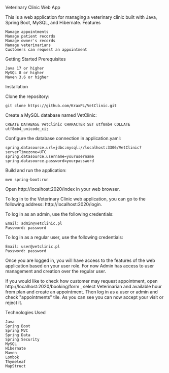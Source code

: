 Veterinary Clinic Web App

This is a web application for managing a veterinary clinic built with Java, Spring Boot, MySQL, and Hibernate.
Features

    Manage appointments
    Manage patient records
    Manage owner's records
    Manage veterinarians
    Customers can request an appointment

Getting Started
Prerequisites

    Java 17 or higher
    MySQL 8 or higher
    Maven 3.6 or higher

Installation

Clone the repository:


    git clone https://github.com/KraxPL/VetClinic.git

Create a MySQL database named VetClinic:


    CREATE DATABASE VetClinic CHARACTER SET utf8mb4 COLLATE utf8mb4_unicode_ci;

Configure the database connection in application.yaml:


    spring.datasource.url=jdbc:mysql://localhost:3306/VetClinic?serverTimezone=UTC
    spring.datasource.username=yourusername
    spring.datasource.password=yourpassword

Build and run the application:


    mvn spring-boot:run

Open http://localhost:2020/index in your web browser.

To log in to the Veterinary Clinic web application, you can go to the following address: http://localhost:2020/login.

To log in as an admin, use the following credentials:

    Email: admin@vetclinic.pl
    Password: password

To log in as a regular user, use the following credentials:

    Email: user@vetclinic.pl
    Password: password

Once you are logged in, you will have access to the features of the web application based on your user role. 
For now Admin has access to user management and creation over the regular user.

If you would like to check how customer may request appointment, open http://localhost:2020/booking/form , select Veterinarian and available hour from plan and create an appointment. 
Then log in as a user or admin and check "appointments" tile. As you can see you can now accept your visit or reject it.


Technologies Used

    Java
    Spring Boot
    Spring MVC
    Spring Data
    Spring Security
    MySQL
    Hibernate
    Maven
    Lombok
    Thymeleaf
    MapStruct
